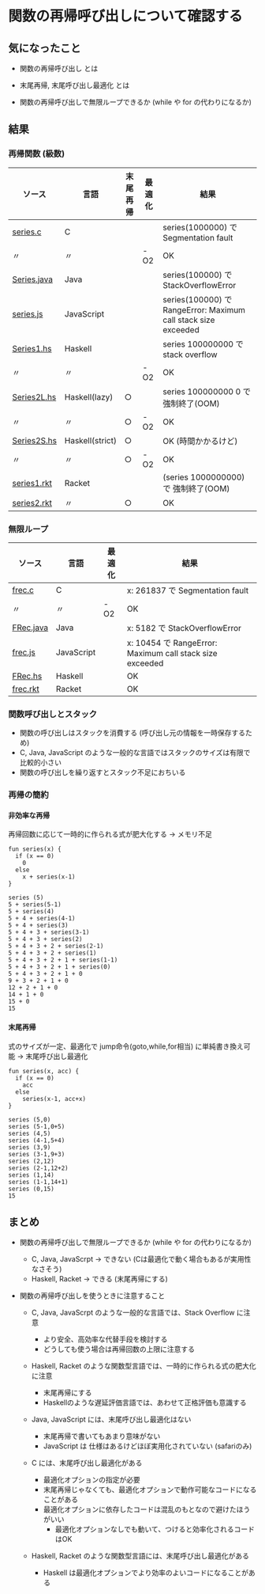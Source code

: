 # 関数の再帰呼び出しについて確認する

## 気になったこと
	
* 関数の再帰呼び出し とは

* 末尾再帰, 末尾呼び出し最適化 とは

* 関数の再帰呼び出しで無限ループできるか (while や for の代わりになるか)



## 結果


		
### 再帰関数 (級数)

| ソース         | 言語             |末尾再帰| 最適化 | 結果 |
|--------------|----------------- | ----- | ---- | ---- |
| [series.c](c/series.c)     | C                |       |      | series(1000000) で Segmentation fault |
| 〃            |〃                |      | -O2   | OK  |  
| [Series.java](java/Series.java)  | Java             |       |      | series(100000) で StackOverflowError |
| [series.js](js/series.js)    | JavaScript       |       |      | series(100000) で RangeError: Maximum call stack size exceeded  |
| [Series1.hs](haskell/Series1.hs)   | Haskell          |       |      | series 100000000 で stack overflow |
| 〃            |〃                 |      | -O2  | OK  |
| [Series2L.hs](haskell/Series2L.hs)  | Haskell(lazy)    |○      |      | series 100000000 0 で 強制終了(OOM) |
| 〃            |〃                |○      | -O2  | OK |
| [Series2S.hs](haskell/Series2S.hs)  | Haskell(strict)  |○      |      | OK (時間かかるけど) |
| 〃            |〃                |○      | -O2  | OK |
| [series1.rkt](lisp/series1.rkt)  | Racket           |       |      | (series 1000000000) で 強制終了(OOM) |
| [series2.rkt](lisp/series2.rkt)  | 〃               |○     |       | OK |



### 無限ループ

| ソース         | 言語             | 最適化 | 結果 |
|--------------|----------------- | ----- | ---- |
| [frec.c](c/frec.c)       | C                |       | x: 261837 で Segmentation fault |
| 〃           | 〃                | -O2   | OK |
| [FRec.java](java/FRec.java)    | Java             |       | x: 5182 で StackOverflowError |
| [frec.js](js/frec.js)      | JavaScript       |       | x: 10454 で RangeError: Maximum call stack size exceeded |
| [FRec.hs](haskell/FRec.hs)      | Haskell          |       | OK |
| [frec.rkt](lisp/frec.rkt)     | Racket          |       | OK |



### 関数呼び出しとスタック
	
* 関数の呼び出しはスタックを消費する (呼び出し元の情報を一時保存するため)
* C, Java, JavaScript のような一般的な言語ではスタックのサイズは有限で比較的小さい
* 関数の呼び出しを繰り返すとスタック不足におちいる 


### 再帰の簡約
	
#### 非効率な再帰
再帰回数に応じて一時的に作られる式が肥大化する -> メモリ不足
```
fun series(x) {
  if (x == 0)
    0
  else
    x + series(x-1)
}
```
```    
series (5)
5 + series(5-1)
5 + series(4)
5 + 4 + series(4-1)
5 + 4 + series(3)
5 + 4 + 3 + series(3-1)
5 + 4 + 3 + series(2)
5 + 4 + 3 + 2 + series(2-1)
5 + 4 + 3 + 2 + series(1)
5 + 4 + 3 + 2 + 1 + series(1-1)
5 + 4 + 3 + 2 + 1 + series(0)
5 + 4 + 3 + 2 + 1 + 0
9 + 3 + 2 + 1 + 0
12 + 2 + 1 + 0
14 + 1 + 0
15 + 0
15
```    

#### 末尾再帰
式のサイズが一定、最適化で jump命令(goto,while,for相当) に単純書き換え可能 -> 末尾呼び出し最適化
```
fun series(x, acc) {
  if (x == 0)
    acc
  else
    series(x-1, acc+x)
}
```
```    
series (5,0)
series (5-1,0+5)
series (4,5)
series (4-1,5+4)
series (3,9)
series (3-1,9+3)
series (2,12)
series (2-1,12+2)
series (1,14)
series (1-1,14+1)
series (0,15)
15
```    

    
    

	
	
## まとめ


  * 関数の再帰呼び出しで無限ループできるか (while や for の代わりになるか)
    * C, Java, JavaScrpt -> できない (Cは最適化で動く場合もあるが実用性なさそう)
    * Haskell, Racket -> できる (末尾再帰にする)


  * 関数の再帰呼び出しを使うときに注意すること
    * C, Java, JavaScrpt のような一般的な言語では、Stack Overflow に注意
      * より安全、高効率な代替手段を検討する
      * どうしても使う場合は再帰回数の上限に注意する
	
    * Haskell, Racket のような関数型言語では、一時的に作られる式の肥大化に注意
      * 末尾再帰にする
      * Haskellのような遅延評価言語では、あわせて正格評価も意識する
	
    * Java, JavaScript には、末尾呼び出し最適化はない
      * 末尾再帰で書いてもあまり意味がない
      * JavaScript は 仕様はあるけどほぼ実用化されていない (safariのみ)

    * C には、末尾呼び出し最適化がある
      * 最適化オプションの指定が必要
      * 末尾再帰じゃなくても、最適化オプションで動作可能なコードになることがある
      * 最適化オプションに依存したコードは混乱のもとなので避けたほうがいい
        * 最適化オプションなしでも動いて、つけると効率化されるコードはOK

    * Haskell, Racket のような関数型言語には、末尾呼び出し最適化がある
      * Haskell は最適化オプションでより効率のよいコードになることがある

